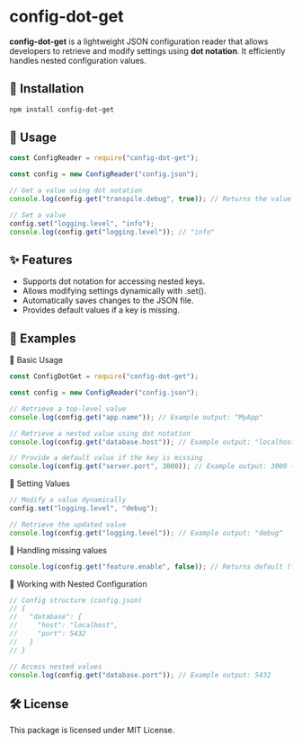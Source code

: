 # config-dot-get

**config-dot-get** is a lightweight JSON configuration reader that allows developers to retrieve and modify settings using **dot notation**. It efficiently handles nested configuration values.

## 🚀 Installation

```sh
npm install config-dot-get
```

## 📖 Usage

```js
const ConfigReader = require("config-dot-get");

const config = new ConfigReader("config.json");

// Get a value using dot notation
console.log(config.get("transpile.debug", true)); // Returns the value or default (true)

// Set a value
config.set("logging.level", "info");
console.log(config.get("logging.level")); // "info"
```

## ✨ Features

- Supports dot notation for accessing nested keys.
- Allows modifying settings dynamically with .set().
- Automatically saves changes to the JSON file.
- Provides default values if a key is missing.

## 📌 Examples

🔹 Basic Usage

```js
const ConfigDotGet = require("config-dot-get");

const config = new ConfigReader("config.json");

// Retrieve a top-level value
console.log(config.get("app.name")); // Example output: "MyApp"

// Retrieve a nested value using dot notation
console.log(config.get("database.host")); // Example output: "localhost"

// Provide a default value if the key is missing
console.log(config.get("server.port", 3000)); // Example output: 3000 (default)
```

🔹 Setting Values

```js
// Modify a value dynamically
config.set("logging.level", "debug");

// Retrieve the updated value
console.log(config.get("logging.level")); // Example output: "debug"
```

🔹 Handling missing values

```js
console.log(config.get("feature.enable", false)); // Returns default (false)
```

🔹 Working with Nested Configuration

```js
// Config structure (config.json)
// {
//   "database": {
//     "host": "localhost",
//     "port": 5432
//   }
// }

// Access nested values
console.log(config.get("database.port")); // Example output: 5432
```

## 🛠 License

This package is licensed under MIT License.
